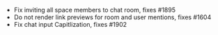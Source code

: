 - Fix inviting all space members to chat room, fixes #1895
- Do not render link previews for room and user mentions, fixes #1604
- Fix chat input Capitlization, fixes #1902
